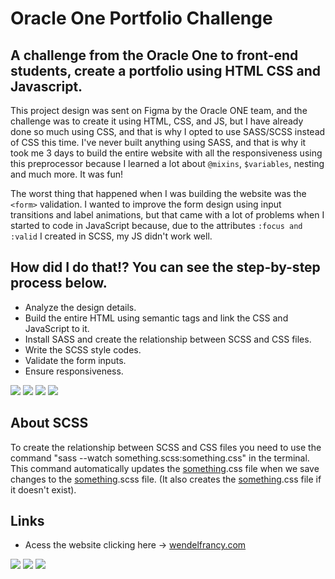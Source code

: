 # Oracle One Portfolio Challenge

## A challenge from the Oracle One to front-end students, create a portfolio using HTML CSS and Javascript.

This project design was sent on Figma by the Oracle ONE team, and the challenge was to create it using HTML, CSS, and JS, but I have already done so much using CSS, and that is why I opted to use SASS/SCSS instead of CSS this time.
I've never built anything using SASS, and that is why it took me 3 days to build the entire website with all the responsiveness using this preprocessor because I learned a lot about `@mixins`, `$variables`, nesting and much more. It was fun!

The worst thing that happened when I was building the website was the `<form>` validation. I wanted to improve the form design using input transitions and label animations, but that came with a lot of problems when I started to code in JavaScript because, due to the attributes `:focus and :valid` I created in SCSS, my JS didn't work well.

## How did I do that!? You can see the step-by-step process below.

* Analyze the design details.
* Build the entire HTML using semantic tags and link the CSS and JavaScript to it.
* Install SASS and create the relationship between SCSS and CSS files.
* Write the SCSS style codes.
* Validate the form inputs.
* Ensure responsiveness.
  
<div>
  <img src="https://img.shields.io/badge/html5-%23E34F26.svg?style=for-the-badge&logo=html5&logoColor=white" target="_blank">
  <img src="https://img.shields.io/badge/css3-%231572B6.svg?style=for-the-badge&logo=css3&logoColor=white" target="_blank">
  <img src="https://img.shields.io/badge/SASS-hotpink.svg?style=for-the-badge&logo=SASS&logoColor=white" target="_blank">
  <img src="https://img.shields.io/badge/javascript-%23323330.svg?style=for-the-badge&logo=javascript&logoColor=%23F7DF1E" target="_blank">
</div>

## About SCSS
To create the relationship between SCSS and CSS files you need to use the command "sass --watch something.scss:something.css" in the terminal. This command automatically updates the <ins>something</ins>.css file when we save changes to the <ins>something</ins>.scss file. (It also creates the <ins>something</ins>.css file if it doesn't exist).

## Links
* Acess the website clicking here -> <a href="wendelfrancy.com">wendelfrancy.com</a>
<div>
  <a href="https://www.linkedin.com/in/wendel-francy/"><img src="https://img.shields.io/badge/linkedin-%230077B5.svg?style=for-the-badge&logo=linkedin&logoColor=white" target="_blank"></a> 
  <a href="mailto:contact@wendelfrancy.com"><img src="https://img.shields.io/badge/Gmail-D14836?style=for-the-badge&logo=gmail&logoColor=white" target="_blank"></a> 
  <a href="https://www.instagram.com/wendelfrancy"><img src="https://img.shields.io/badge/Instagram-%23E4405F.svg?style=for-the-badge&logo=Instagram&logoColor=white" target="_blank"></a> 
</div>
